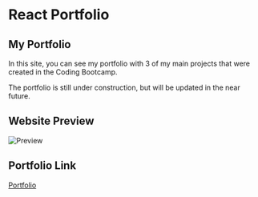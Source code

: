 # React Portfolio

## My Portfolio

In this site, you can see my portfolio with 3 of my main projects that were created in the Coding Bootcamp.

The portfolio is still under construction, but will be updated in the near future.

## Website Preview

![Preview](https://github.com/luistorano/portfolio-2.0/blob/main/portfolio/src/images/portfolio-preview.gif)


## Portfolio Link
[Portfolio](https://sleepy-island-72993.herokuapp.com/)
